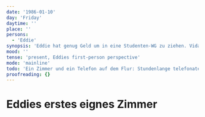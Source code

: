 ```yaml
---
date: '1986-01-10'
day: 'Friday'
daytime: ''
place: ''
persons:
  - 'Eddie'
synopsis: 'Eddie hat genug Geld um in eine Studenten-WG zu ziehen. Vidar und seine Eltern richten ihr das Zimmer gemütlich ein'
mood: ''
tense: 'present, Eddies first-person perspective'
mode: 'mainline'
todo: 'Ein Zimmer und ein Telefon auf dem Flur: Stundenlange telefonate mit Raija  und Sini, eine Minute kostete 10 Schwedische Kronen. Eddie arbeitet hat für lange Telefonate.'
proofreading: {}
---
```


# Eddies erstes eignes Zimmer
